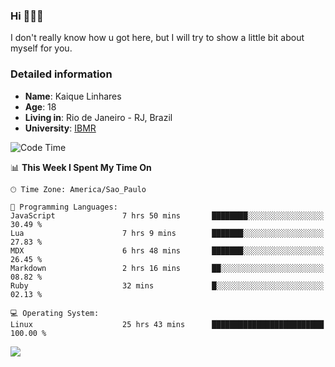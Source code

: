 ### Hi 🙋🏽‍♂️

I don't really know how u got here, but I will try to show a little bit about myself for you.

### Detailed information

* **Name**: Kaique Linhares
* **Age**: 18
* **Living in**: Rio  de Janeiro - RJ, Brazil
* **University**: [IBMR](https://www.ibmr.br/)

<!--START_SECTION:waka-->
![Code Time](http://img.shields.io/badge/Code%20Time-539%20hrs%207%20mins-blue)

📊 **This Week I Spent My Time On** 

```text
🕑︎ Time Zone: America/Sao_Paulo

💬 Programming Languages: 
JavaScript               7 hrs 50 mins       ████████░░░░░░░░░░░░░░░░░   30.49 % 
Lua                      7 hrs 9 mins        ███████░░░░░░░░░░░░░░░░░░   27.83 % 
MDX                      6 hrs 48 mins       ███████░░░░░░░░░░░░░░░░░░   26.45 % 
Markdown                 2 hrs 16 mins       ██░░░░░░░░░░░░░░░░░░░░░░░   08.82 % 
Ruby                     32 mins             █░░░░░░░░░░░░░░░░░░░░░░░░   02.13 % 

💻 Operating System: 
Linux                    25 hrs 43 mins      █████████████████████████   100.00 % 
```


<!--END_SECTION:waka-->

<a href="https://www.linkedin.com/in/kaique-linhares-25a840208/"  target="_blank"><img src="https://img.shields.io/badge/-LinkedIn-%230077B5?style=for-the-badge&logo=linkedin&logoColor=white" target="_blank"></a>
